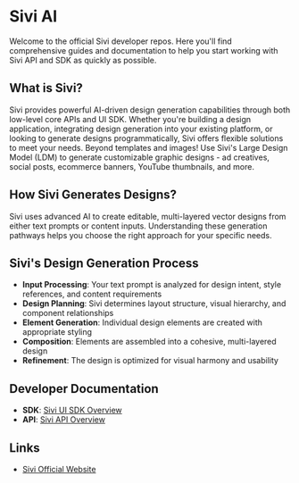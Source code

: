 # Sivi AI

Welcome to the official Sivi developer repos. Here you'll find comprehensive guides and documentation to help you start working with Sivi API and SDK as quickly as possible.

## What is Sivi?

Sivi provides powerful AI-driven design generation capabilities through both low-level core APIs and UI SDK. Whether you're building a design application, integrating design generation into your existing platform, or looking to generate designs programmatically, Sivi offers flexible solutions to meet your needs. Beyond templates and images! Use Sivi's Large Design Model (LDM) to generate customizable graphic designs - ad creatives, social posts, ecommerce banners, YouTube thumbnails, and more.

## How Sivi Generates Designs?

Sivi uses advanced AI to create editable, multi-layered vector designs from either text prompts or content inputs. Understanding these generation pathways helps you choose the right approach for your specific needs.

## Sivi's Design Generation Process

- **Input Processing**: Your text prompt is analyzed for design intent, style references, and content requirements
- **Design Planning**: Sivi determines layout structure, visual hierarchy, and component relationships
- **Element Generation**: Individual design elements are created with appropriate styling
- **Composition**: Elements are assembled into a cohesive, multi-layered design
- **Refinement**: The design is optimized for visual harmony and usability

## Developer Documentation

- **SDK**: [Sivi UI SDK Overview](https://developer.sivi.ai/docs/sivi-ui-sdk/overview)
- **API**: [Sivi API Overview](https://developer.sivi.ai/docs/sivi-api/overview)

## Links

- [Sivi Official Website](https://sivi.ai)

